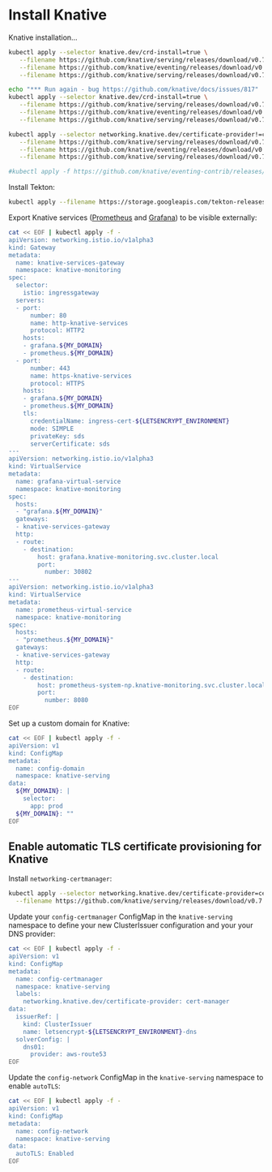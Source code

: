 # Install Knative

Knative installation...

```bash
kubectl apply --selector knative.dev/crd-install=true \
   --filename https://github.com/knative/serving/releases/download/v0.7.1/serving.yaml \
   --filename https://github.com/knative/eventing/releases/download/v0.7.1/release.yaml \
   --filename https://github.com/knative/serving/releases/download/v0.7.1/monitoring.yaml

echo "*** Run again - bug https://github.com/knative/docs/issues/817"
kubectl apply --selector knative.dev/crd-install=true \
   --filename https://github.com/knative/serving/releases/download/v0.7.1/serving.yaml \
   --filename https://github.com/knative/eventing/releases/download/v0.7.1/release.yaml \
   --filename https://github.com/knative/serving/releases/download/v0.7.1/monitoring.yaml

kubectl apply --selector networking.knative.dev/certificate-provider!=cert-manager \
   --filename https://github.com/knative/serving/releases/download/v0.7.1/serving.yaml \
   --filename https://github.com/knative/eventing/releases/download/v0.7.1/release.yaml \
   --filename https://github.com/knative/serving/releases/download/v0.7.1/monitoring.yaml

#kubectl apply -f https://github.com/knative/eventing-contrib/releases/download/v0.7.1/github.yaml
```

Install Tekton:

```bash
kubectl apply --filename https://storage.googleapis.com/tekton-releases/latest/release.yaml
```

Export Knative services ([Prometheus](https://prometheus.io/) and
[Grafana](https://grafana.com/)) to be visible externally:

```bash
cat << EOF | kubectl apply -f -
apiVersion: networking.istio.io/v1alpha3
kind: Gateway
metadata:
  name: knative-services-gateway
  namespace: knative-monitoring
spec:
  selector:
    istio: ingressgateway
  servers:
  - port:
      number: 80
      name: http-knative-services
      protocol: HTTP2
    hosts:
    - grafana.${MY_DOMAIN}
    - prometheus.${MY_DOMAIN}
  - port:
      number: 443
      name: https-knative-services
      protocol: HTTPS
    hosts:
    - grafana.${MY_DOMAIN}
    - prometheus.${MY_DOMAIN}
    tls:
      credentialName: ingress-cert-${LETSENCRYPT_ENVIRONMENT}
      mode: SIMPLE
      privateKey: sds
      serverCertificate: sds
---
apiVersion: networking.istio.io/v1alpha3
kind: VirtualService
metadata:
  name: grafana-virtual-service
  namespace: knative-monitoring
spec:
  hosts:
  - "grafana.${MY_DOMAIN}"
  gateways:
  - knative-services-gateway
  http:
  - route:
    - destination:
        host: grafana.knative-monitoring.svc.cluster.local
        port:
          number: 30802
---
apiVersion: networking.istio.io/v1alpha3
kind: VirtualService
metadata:
  name: prometheus-virtual-service
  namespace: knative-monitoring
spec:
  hosts:
  - "prometheus.${MY_DOMAIN}"
  gateways:
  - knative-services-gateway
  http:
  - route:
    - destination:
        host: prometheus-system-np.knative-monitoring.svc.cluster.local
        port:
          number: 8080
EOF
```

Set up a custom domain for Knative:

```bash
cat << EOF | kubectl apply -f -
apiVersion: v1
kind: ConfigMap
metadata:
  name: config-domain
  namespace: knative-serving
data:
  ${MY_DOMAIN}: |
    selector:
      app: prod
  ${MY_DOMAIN}: ""
EOF
```

## Enable automatic TLS certificate provisioning for Knative

Install `networking-certmanager`:

```bash
kubectl apply --selector networking.knative.dev/certificate-provider=cert-manager \
  --filename https://github.com/knative/serving/releases/download/v0.7.1/serving.yaml
```

Update your `config-certmanager` ConfigMap in the `knative-serving` namespace to
define your new ClusterIssuer configuration and your your DNS provider:

```bash
cat << EOF | kubectl apply -f -
apiVersion: v1
kind: ConfigMap
metadata:
  name: config-certmanager
  namespace: knative-serving
  labels:
    networking.knative.dev/certificate-provider: cert-manager
data:
  issuerRef: |
    kind: ClusterIssuer
    name: letsencrypt-${LETSENCRYPT_ENVIRONMENT}-dns
  solverConfig: |
    dns01:
      provider: aws-route53
EOF
```

Update the `config-network` ConfigMap in the `knative-serving` namespace to enable
`autoTLS`:

```bash
cat << EOF | kubectl apply -f -
apiVersion: v1
kind: ConfigMap
metadata:
  name: config-network
  namespace: knative-serving
data:
  autoTLS: Enabled
EOF
```
